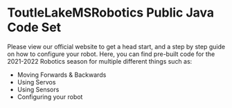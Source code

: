 # ToutleLakeMSRobotics Public Java Code Set
Please view our official website to get a head start, and a step by step guide on how to configure your robot.
Here, you can find pre-built code for the 2021-2022 Robotics season for multiple different things such as:
- Moving Forwards & Backwards
- Using Servos
- Using Sensors
- Configuring your robot